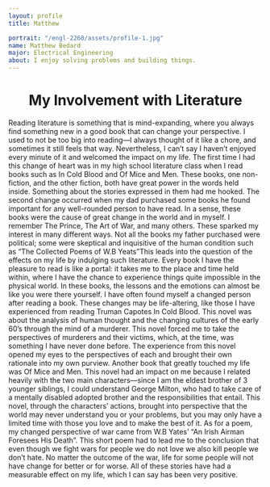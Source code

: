 ```yaml
---
layout: profile
title: Matthew

portrait: "/engl-2260/assets/profile-1.jpg"
name: Matthew Bedard
major: Electrical Engineering
about: I enjoy solving problems and building things.
---
```

<center><h1>My Involvement with Literature</h1></center>

Reading literature is something that is mind-expanding, where you always find something new in a good book that can change your perspective. I used to not be too big into reading—I always thought of it like a chore, and sometimes it still feels that way. Nevertheless, I can’t say I haven’t enjoyed every minute of it and welcomed the impact on my life. The first time I had this change of heart was in my high school literature class when I read books such as In Cold Blood and Of Mice and Men. These books, one non-fiction, and the other fiction, both have great power in the words held inside. Something about the stories expressed in them had me hooked. The second change occurred when my dad purchased some books he found important for any well-rounded person to have read. In a sense, these books were the cause of great change in the world and in myself. I remember The Prince, The Art of War, and many others. These sparked my interest in many different ways. Not all the books my father purchased were political; some were skeptical and inquisitive of the human condition such as “The Collected Poems of W.B Yeats”This leads into the question of the effects on my life by indulging such literature. Every book I have the pleasure to read is like a portal: it takes me to the place and time held within, where I have the chance to experience things quite impossible in the physical world. In these books, the lessons and the emotions can almost be like you were there yourself. I have often found myself a changed person after reading a book. These changes may be life-altering, like those I have experienced from reading Truman Capotes In Cold Blood. This novel was about the analysis of human thought and the changing cultures of the early 60’s through the mind of a murderer. This novel forced me to take the perspectives of murderers and their victims, which, at the time, was something I have never done before. The experience from this novel opened my eyes to the perspectives of each and brought their own rationale into my own purview. Another book that greatly touched my life was Of Mice and Men. This novel had an impact on me because I related heavily with the two main characters—since I am the eldest brother of 3 younger siblings, I could understand George Milton, who had to take care of a mentally disabled adopted brother and the responsibilities that entail. This novel, through the characters’ actions, brought into perspective that the world may never understand you or your problems, but you may only have a limited time with those you love and to make the best of it. As for a poem, my changed perspective of war came from W.B Yates’ “An Irish Airman Foresees His Death”. This short poem had to lead me to the conclusion that even though we fight wars for people we do not love we also kill people we don’t hate. No matter the outcome of the war, life for some people will not have change for better or for worse. All of these stories have had a measurable effect on my life, which I can say has been very positive.

